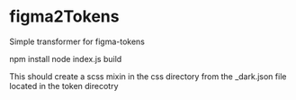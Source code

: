 # figma2Tokens
Simple transformer for figma-tokens

npm install 
node index.js build 

This should create a scss mixin in the css directory from the _dark.json file located in the token direcotry
